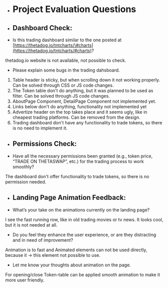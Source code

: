 * #  Project Evaluation Questions


- ## **Dashboard Check:**

* Is this trading dashboard similar to the one posted at [https://thetadog.io/tntcharts/\#charts](https://thetadog.io/tntcharts/#charts)?

thetadog.io website is not available, not possible to check.


* Please explain some bugs in the trading dahsboard.
1. Table header is sticky, but when scrolling down it not working properly. Can be solved through CSS or JS code changes.
2. The Token table don't do anything, but it was planned to be used as filter. Can be solved through JS code changes.
3. AboutPage Component, DetailPage Component not implemented yet.
4. Links below don't do anything, functionality not implemented yet
5. Advertize header on the top takes place and it seems ugly, like in cheapest trading platforms. Can be removed from the design.
6. Trading dashboard don't have any functionality to trade tokens, so there is no need to implement it.


- ## **Permissions Check:**

* Have all the necessary permissions been granted (e.g., token price, “TRADE ON THETASWAP”, etc.) for the trading process to work smoothly?

The dashboard don't offer functionality to trade tokens, so there is no permission needed.


- ## **Landing Page Animation Feedback:**

* What’s your take on the animations currently on the landing page?

I see the fast running row, like in old trading movies or tv news. It looks cool, but it is not needed at all.

* Do you feel they enhance the user experience, or are they distracting and in need of improvement?

Animation is to fast and Animated elements can not be used directly, because it -> this element not possible to use.

* Let me know your thoughts about animation on the page.

For opening/close Token-table can be applied smooth animation to make it more user friendly.

